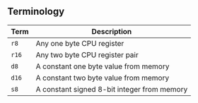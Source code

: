 ## Terminology
|Term|Description|
|----|-----------|
|`r8`|Any one byte CPU register|
|`r16`|Any two byte CPU register pair|
|`d8`|A constant one byte value from memory|
|`d16`|A constant two byte value from memory|
|`s8`|A constant signed 8-bit integer from memory|
